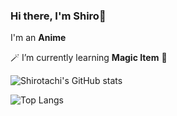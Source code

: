 ### Hi there, I'm Shiro👋

I'm an **Anime**

 🪄 I’m currently learning **Magic Item** 🔮

![Shirotachi's GitHub stats](https://github-readme-stats.vercel.app/api?username=Shirotachii&show_icons=true&theme=radical)

![Top Langs](https://github-readme-stats.vercel.app/api/top-langs/?username=Shirotachii&layout=compact&theme=radical)
